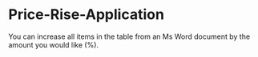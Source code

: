 # Price-Rise-Application

You can increase all items in the table from an Ms Word document by the amount you would like (%).